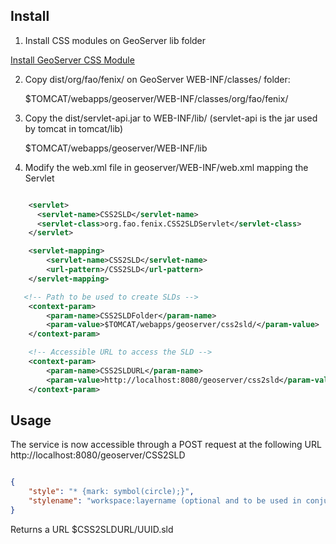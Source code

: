 
Install
-------------------------------

1) Install CSS modules on GeoServer lib folder

[Install GeoServer CSS Module](http://docs.geoserver.org/latest/en/user/extensions/css/install.html)

2) Copy dist/org/fao/fenix/ on GeoServer WEB-INF/classes/ folder:

    $TOMCAT/webapps/geoserver/WEB-INF/classes/org/fao/fenix/

3) Copy the dist/servlet-api.jar to WEB-INF/lib/ (servlet-api is the jar used by tomcat in tomcat/lib)

    $TOMCAT/webapps/geoserver/WEB-INF/lib

4) Modify the web.xml file in geoserver/WEB-INF/web.xml mapping the Servlet

```xml

    <servlet>
      <servlet-name>CSS2SLD</servlet-name>
      <servlet-class>org.fao.fenix.CSS2SLDServlet</servlet-class>
    </servlet>

    <servlet-mapping>
        <servlet-name>CSS2SLD</servlet-name>
        <url-pattern>/CSS2SLD</url-pattern>
    </servlet-mapping>

   <!-- Path to be used to create SLDs -->
    <context-param>
    	<param-name>CSS2SLDFolder</param-name>
    	<param-value>$TOMCAT/webapps/geoserver/css2sld/</param-value>
    </context-param>

    <!-- Accessible URL to access the SLD -->
    <context-param>
    	<param-name>CSS2SLDURL</param-name>
    	<param-value>http://localhost:8080/geoserver/css2sld</param-value>
    </context-param>
```

Usage
-----

The service is now accessible through a POST request at the following URL http://localhost:8080/geoserver/CSS2SLD

```json

{
    "style": "* {mark: symbol(circle);}",
    "stylename": "workspace:layername (optional and to be used in conjunction with the WMS parameter 'SLD')" 
}
```

Returns a URL $CSS2SLDURL/UUID.sld




